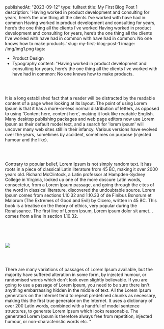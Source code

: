 publishedAt: "2023-09-12"
type: fulltext
title: My First Blog Post 1
description: 'Having worked in product development and consulting for years, here’s the one thing all the clients I’ve worked with have had in common Having worked in product development and consulting for years, here’s the one thing all the clients I’ve worked Having worked in product development and consulting for years, here’s the one thing all the clients I’ve worked with have had in common with have had in common: No one knows how to make products.'
slug: my-first-blog-post-1
image: /img/img1.png
tags: 
  - Product Design
  - Typography
content: "Having worked in product development and consulting for years, here’s the one thing all the clients I’ve worked with have had in common: No one knows how to make products. 

<br><br>

It is a long established fact that a reader will be distracted by the readable content of a page when looking at its layout. The point of using Lorem Ipsum is that it has a more-or-less normal distribution of letters, as opposed to using 'Content here, content here', making it look like readable English. Many desktop publishing packages and web page editors now use Lorem Ipsum as their default model text, and a search for 'lorem ipsum' will uncover many web sites still in their infancy. Various versions have evolved over the years, sometimes by accident, sometimes on purpose (injected humour and the like). 

<br><br>

Contrary to popular belief, Lorem Ipsum is not simply random text. It has roots in a piece of classical Latin literature from 45 BC, making it over 2000 years old. Richard McClintock, a Latin professor at Hampden-Sydney College in Virginia, looked up one of the more obscure Latin words, consectetur, from a Lorem Ipsum passage, and going through the cites of the word in classical literature, discovered the undoubtable source. Lorem Ipsum comes from sections 1.10.32 and 1.10.33 of de Finibus Bonorum et Malorum (The Extremes of Good and Evil) by Cicero, written in 45 BC. This book is a treatise on the theory of ethics, very popular during the Renaissance. The first line of Lorem Ipsum, Lorem ipsum dolor sit amet.., comes from a line in section 1.10.32.

<br><br><br>

<img src='/img/img1.png' class='content-img-orginal' />

<br><br>

There are many variations of passages of Lorem Ipsum available, but the majority have suffered alteration in some form, by injected humour, or randomised words which don't look even slightly believable. If you are going to use a passage of Lorem Ipsum, you need to be sure there isn't anything embarrassing hidden in the middle of text. All the Lorem Ipsum generators on the Internet tend to repeat predefined chunks as necessary, making this the first true generator on the Internet. It uses a dictionary of over 200 Latin words, combined with a handful of model sentence structures, to generate Lorem Ipsum which looks reasonable. The generated Lorem Ipsum is therefore always free from repetition, injected humour, or non-characteristic words etc.
"